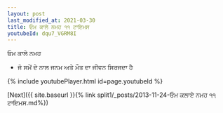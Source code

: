 ```yaml
---
layout: post
last_modified_at: 2021-03-30
title: ਓਮ ਕਾਲੇ ਨਮਹ ੧੧ ਟਾਇਮਸ
youtubeId: dqu7_VGRM8I
---
```

 
 
 ਓਮ ਕਾਲੇ ਨਮਹ  
 
 -  ਜੋ ਸਮੇਂ ਦੇ ਨਾਲ ਜਨਮ ਅਤੇ ਮੌਤ ਦਾ ਜੀਵਨ ਸਿਰਜਦਾ ਹੈ 
 
  
 
  
 
 
 
 
 
 


{% include youtubePlayer.html id=page.youtubeId %}
 
[Next]({{ site.baseurl }}{% link  split1/_posts/2013-11-24-ਓਮ ਕਲਾਏ ਨਮਹ ੧੧ ਟਾਇਮਸ.md%})
 
